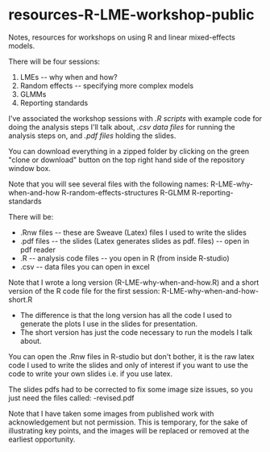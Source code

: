 # resources-R-LME-workshop-public

Notes, resources for workshops on using R and linear mixed-effects models.

There will be four sessions:
1. LMEs -- why when and how?
2. Random effects -- specifying more complex models
3. GLMMs
4. Reporting standards

I've associated the workshop sessions with *.R scripts* with example code for doing the analysis steps I'll talk about, *.csv data files* for running the analysis steps on, and *.pdf files* holding the slides.

You can download everything in a zipped folder by clicking on the green "clone or download" button on the top right hand side of the repository window box.

Note that you will see several files with the following names:
R-LME-why-when-and-how
R-random-effects-structures
R-GLMM
R-reporting-standards

There will be:
* .Rnw files -- these are Sweave (Latex) files I used to write the slides
* .pdf files -- the slides (Latex generates slides as pdf. files) -- open in pdf reader
* .R -- analysis code files -- you open in R (from inside R-studio)
* .csv -- data files you can open in excel

Note that I wrote a long version (R-LME-why-when-and-how.R) and a short version of the R code file for the first session: R-LME-why-when-and-how-short.R
* The difference is that the long version has all the code I used to generate the plots I use in the slides for presentation.
* The short version has just the code necessary to run the models I talk about.

You can open the .Rnw files in R-studio but don't bother, it is the raw latex code I used to write the slides and only of interest if you want to use the code to write your own slides i.e. if you use latex.

The slides pdfs had to be corrected to fix some image size issues, so you just need the files called:
-revised.pdf

Note that I have taken some images from published work with acknowledgement but not permission. This is temporary, for the sake of illustrating key points, and the images will be replaced or removed at the earliest opportunity.
